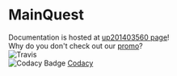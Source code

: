 # MainQuest 
Documentation is hosted at [up201403560 page](http://paginas.fe.up.pt/~up201403560/docs/)!  
Why do you don't check out our [promo](https://www.youtube.com/watch?v=Nnt9KuhpjLA&feature=youtu.be.)?  
![Travis](https://travis-ci.com/icrto/clashOfDevs.svg?token=BFnKFxbXQp92qbyrLkA1&branch=master)  
![Codacy Badge](https://api.codacy.com/project/badge/Grade/cb86e5bb09fe433eb99dac88950ce32e)
[Codacy](https://www.codacy.com?utm_source=github.com&amp;utm_medium=referral&amp;utm_content=icrto/clashOfDevs&amp;utm_campaign=Badge_Grade)
